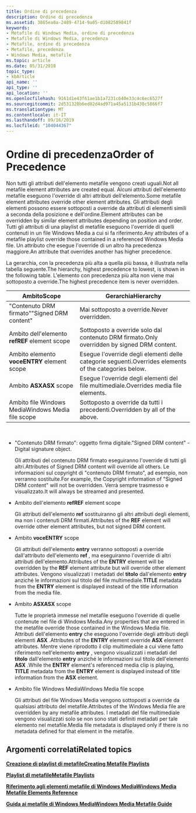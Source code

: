 ```yaml
---
title: Ordine di precedenza
description: Ordine di precedenza
ms.assetid: 3865ea8a-2489-4714-9a05-d1082589841f
keywords:
- Metafile di Windows Media, ordine di precedenza
- Metafile di Windows Media, precedenza
- Metafile, ordine di precedenza
- Metafile, precedenza
- Windows Media, metafile
ms.topic: article
ms.date: 05/31/2018
topic_type:
- kbArticle
api_name: ''
api_type: ''
api_location: ''
ms.openlocfilehash: 9161d1e43f61ae1b1a7231c640e33c4c6ec6527f
ms.sourcegitcommit: 2d531328b6ed82d4ad971a45a5131b430c5866f7
ms.translationtype: MT
ms.contentlocale: it-IT
ms.lasthandoff: 09/16/2019
ms.locfileid: "104044367"
---
```

# <a name="order-of-precedence"></a><span data-ttu-id="e79c8-108">Ordine di precedenza</span><span class="sxs-lookup"><span data-stu-id="e79c8-108">Order of Precedence</span></span>

<span data-ttu-id="e79c8-109">Non tutti gli attributi dell'elemento metafile vengono creati uguali.</span><span class="sxs-lookup"><span data-stu-id="e79c8-109">Not all metafile element attributes are created equal.</span></span> <span data-ttu-id="e79c8-110">Alcuni attributi dell'elemento metafile eseguono l'override di altri attributi dell'elemento.</span><span class="sxs-lookup"><span data-stu-id="e79c8-110">Some metafile element attributes override other element attributes.</span></span> <span data-ttu-id="e79c8-111">Gli attributi degli elementi possono essere sottoposti a override da attributi di elementi simili a seconda della posizione e dell'ordine.</span><span class="sxs-lookup"><span data-stu-id="e79c8-111">Element attributes can be overridden by similar element attributes depending on position and order.</span></span> <span data-ttu-id="e79c8-112">Tutti gli attributi di una playlist di metafile eseguono l'override di quelli contenuti in un file Windows Media a cui si fa riferimento.</span><span class="sxs-lookup"><span data-stu-id="e79c8-112">Any attributes of a metafile playlist override those contained in a referenced Windows Media file.</span></span> <span data-ttu-id="e79c8-113">Un attributo che esegue l'override di un altro ha precedenza maggiore.</span><span class="sxs-lookup"><span data-stu-id="e79c8-113">An attribute that overrides another has higher precedence.</span></span>

<span data-ttu-id="e79c8-114">La gerarchia, con la precedenza più alta a quella più bassa, è illustrata nella tabella seguente.</span><span class="sxs-lookup"><span data-stu-id="e79c8-114">The hierarchy, highest precedence to lowest, is shown in the following table.</span></span> <span data-ttu-id="e79c8-115">L'elemento con precedenza più alta non viene mai sottoposto a override.</span><span class="sxs-lookup"><span data-stu-id="e79c8-115">The highest precedence item is never overridden.</span></span>



| <span data-ttu-id="e79c8-116">Ambito</span><span class="sxs-lookup"><span data-stu-id="e79c8-116">Scope</span></span>                    | <span data-ttu-id="e79c8-117">Gerarchia</span><span class="sxs-lookup"><span data-stu-id="e79c8-117">Hierarchy</span></span>                                   |
|--------------------------|---------------------------------------------|
| <span data-ttu-id="e79c8-118">"Contenuto DRM firmato"</span><span class="sxs-lookup"><span data-stu-id="e79c8-118">"Signed DRM content"</span></span>     | <span data-ttu-id="e79c8-119">Mai sottoposto a override.</span><span class="sxs-lookup"><span data-stu-id="e79c8-119">Never overridden.</span></span>                           |
| <span data-ttu-id="e79c8-120">Ambito dell'elemento **ref**</span><span class="sxs-lookup"><span data-stu-id="e79c8-120">**REF** element scope</span></span>    | <span data-ttu-id="e79c8-121">Sottoposto a override solo dal contenuto DRM firmato.</span><span class="sxs-lookup"><span data-stu-id="e79c8-121">Only overridden by signed DRM content.</span></span>      |
| <span data-ttu-id="e79c8-122">Ambito elemento **voce**</span><span class="sxs-lookup"><span data-stu-id="e79c8-122">**ENTRY** element scope</span></span>  | <span data-ttu-id="e79c8-123">Esegue l'override degli elementi delle categorie seguenti.</span><span class="sxs-lookup"><span data-stu-id="e79c8-123">Overrides elements of the categories below.</span></span> |
| <span data-ttu-id="e79c8-124">Ambito **ASX**</span><span class="sxs-lookup"><span data-stu-id="e79c8-124">**ASX** scope</span></span>            | <span data-ttu-id="e79c8-125">Esegue l'override degli elementi del file multimediale.</span><span class="sxs-lookup"><span data-stu-id="e79c8-125">Overrides media file elements.</span></span>              |
| <span data-ttu-id="e79c8-126">Ambito file Windows Media</span><span class="sxs-lookup"><span data-stu-id="e79c8-126">Windows Media file scope</span></span> | <span data-ttu-id="e79c8-127">Sottoposto a override da tutti i precedenti.</span><span class="sxs-lookup"><span data-stu-id="e79c8-127">Overridden by all of the above.</span></span>             |



 

-   <span data-ttu-id="e79c8-128">"Contenuto DRM firmato": oggetto firma digitale.</span><span class="sxs-lookup"><span data-stu-id="e79c8-128">"Signed DRM content" - Digital signature object.</span></span>

    <span data-ttu-id="e79c8-129">Gli attributi del contenuto DRM firmato eseguiranno l'override di tutti gli altri.</span><span class="sxs-lookup"><span data-stu-id="e79c8-129">Attributes of Signed DRM content will override all others.</span></span> <span data-ttu-id="e79c8-130">Le informazioni sul copyright di "contenuto DRM firmato", ad esempio, non verranno sostituite.</span><span class="sxs-lookup"><span data-stu-id="e79c8-130">For example, the Copyright information of "Signed DRM content" will not be overridden.</span></span> <span data-ttu-id="e79c8-131">Verrà sempre trasmesso e visualizzato.</span><span class="sxs-lookup"><span data-stu-id="e79c8-131">It will always be streamed and presented.</span></span>

-   <span data-ttu-id="e79c8-132">Ambito dell'elemento **ref**</span><span class="sxs-lookup"><span data-stu-id="e79c8-132">**REF** element scope</span></span>

    <span data-ttu-id="e79c8-133">Gli attributi dell'elemento **ref** sostituiranno gli altri attributi degli elementi, ma non i contenuti DRM firmati.</span><span class="sxs-lookup"><span data-stu-id="e79c8-133">Attributes of the **REF** element will override other element attributes, but not signed DRM content.</span></span>

-   <span data-ttu-id="e79c8-134">Ambito **voce**</span><span class="sxs-lookup"><span data-stu-id="e79c8-134">**ENTRY** scope</span></span>

    <span data-ttu-id="e79c8-135">Gli attributi dell'elemento **entry** verranno sottoposti a override dall'attributo dell'elemento **ref** , ma eseguiranno l'override di altri attributi dell'elemento.</span><span class="sxs-lookup"><span data-stu-id="e79c8-135">Attributes of the **ENTRY** element will be overridden by the **REF** element attribute but will override other element attributes.</span></span> <span data-ttu-id="e79c8-136">Vengono visualizzati i metadati del **titolo** dall'elemento **entry** anziché le informazioni sul titolo del file multimediale.</span><span class="sxs-lookup"><span data-stu-id="e79c8-136">**TITLE** metadata from the **ENTRY** element is displayed instead of the title information from the media file.</span></span>

-   <span data-ttu-id="e79c8-137">Ambito **ASX**</span><span class="sxs-lookup"><span data-stu-id="e79c8-137">**ASX** scope</span></span>

    <span data-ttu-id="e79c8-138">Tutte le proprietà immesse nel metafile eseguono l'override di quelle contenute nel file di Windows Media.</span><span class="sxs-lookup"><span data-stu-id="e79c8-138">Any properties that are entered in the metafile override those contained in the Windows Media file.</span></span> <span data-ttu-id="e79c8-139">Attributi dell'elemento **entry** che eseguono l'override degli attributi degli elementi **ASX** .</span><span class="sxs-lookup"><span data-stu-id="e79c8-139">Attributes of the **ENTRY** element override **ASX** element attributes.</span></span> <span data-ttu-id="e79c8-140">Mentre viene riprodotto il clip multimediale a cui viene fatto riferimento nell'elemento **entry** , vengono visualizzati i metadati del **titolo** dall'elemento **entry** anziché le informazioni sul titolo dell'elemento **ASX** .</span><span class="sxs-lookup"><span data-stu-id="e79c8-140">While the **ENTRY** element's referenced media clip is playing, **TITLE** metadata from the **ENTRY** element is displayed instead of title information from the **ASX** element.</span></span>

-   <span data-ttu-id="e79c8-141">Ambito file Windows Media</span><span class="sxs-lookup"><span data-stu-id="e79c8-141">Windows Media file scope</span></span>

    <span data-ttu-id="e79c8-142">Gli attributi del file Windows Media vengono sottoposti a override da qualsiasi attributo del metafile.</span><span class="sxs-lookup"><span data-stu-id="e79c8-142">Attributes of the Windows Media file are overridden by any metafile attributes.</span></span> <span data-ttu-id="e79c8-143">I metadati del file multimediale vengono visualizzati solo se non sono stati definiti metadati per tale elemento nel metafile.</span><span class="sxs-lookup"><span data-stu-id="e79c8-143">Media file metadata is displayed only if there is no metadata defined for that element in the metafile.</span></span>

## <a name="related-topics"></a><span data-ttu-id="e79c8-144">Argomenti correlati</span><span class="sxs-lookup"><span data-stu-id="e79c8-144">Related topics</span></span>

<dl> <dt>

[<span data-ttu-id="e79c8-145">**Creazione di playlist di metafile**</span><span class="sxs-lookup"><span data-stu-id="e79c8-145">**Creating Metafile Playlists**</span></span>](creating-metafile-playlists.md)
</dt> <dt>

[<span data-ttu-id="e79c8-146">**Playlist di metafile**</span><span class="sxs-lookup"><span data-stu-id="e79c8-146">**Metafile Playlists**</span></span>](metafile-playlists.md)
</dt> <dt>

[<span data-ttu-id="e79c8-147">**Riferimento agli elementi metafile di Windows Media**</span><span class="sxs-lookup"><span data-stu-id="e79c8-147">**Windows Media Metafile Elements Reference**</span></span>](windows-media-metafile-elements-reference.md)
</dt> <dt>

[<span data-ttu-id="e79c8-148">**Guida ai metafile di Windows Media**</span><span class="sxs-lookup"><span data-stu-id="e79c8-148">**Windows Media Metafile Guide**</span></span>](windows-media-metafile-guide.md)
</dt> </dl>

 

 




